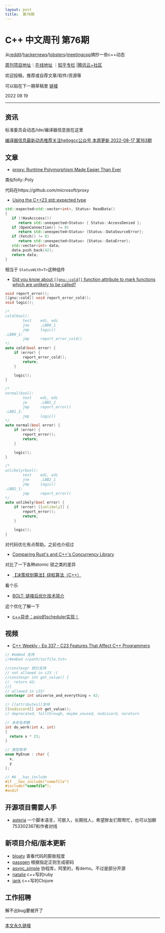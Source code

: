 ```yaml
---
layout: post
title:  第76期
---
```

# C++ 中文周刊 第76期

从[reddit](https://www.reddit.com/r/cpp/)/[hackernews](https://news.ycombinator.com/)/[lobsters](https://lobste.rs/)/[meetingcpp](https://www.meetingcpp.com/blog/blogroll/items/Meeting-Cpp-weekly-Blogrolll-342.html)摘抄一些c++动态

[周刊项目地址](https://github.com/wanghenshui/cppweeklynews)｜[在线地址](https://wanghenshui.github.io/cppweeklynews/) ｜[知乎专栏](https://www.zhihu.com/column/jieyaren) |[腾讯云+社区](https://cloud.tencent.com/developer/column/92884)



欢迎投稿，推荐或自荐文章/软件/资源等

可以贴在下一期草稿里 [链接](https://github.com/wanghenshui/cppweeklynews/blob/dev/posts/077.md)

2022 08 19

---

## 资讯

标准委员会动态/ide/编译器信息放在这里

[编译器信息最新动态推荐关注hellogcc公众号 本周更新  2022-08-17 第163期](https://github.com/hellogcc/osdt-weekly/blob/master/weekly-2022/2022-08-17.md)

## 文章

- [proxy: Runtime Polymorphism Made Easier Than Ever](https://devblogs.microsoft.com/cppblog/proxy-runtime-polymorphism-made-easier-than-ever/)

类似folly::Poly

代码在https://github.com/microsoft/proxy

- [Using the C++23 std::expected type](https://mariusbancila.ro/blog/2022/08/17/using-the-cpp23-expected-type/)

```cpp
std::expected<std::vector<int>, Status> ReadData()
{
   if (!HasAcccess())
      return std::unexpected<Status> { Status::AccessDenied };
   if (OpenConnection() != 0)
      return std::unexpected<Status> {Status::DataSourceError};
   if (Fetch() != 0)
      return std::unexpected<Status> {Status::DataError};
   std::vector<int> data;
   data.push_back(42);
   return data;
}
```

相当于 `StatusWith<T>`这种组件

- [Did you know about `[[gnu::cold]]` function attribute to mark functions which are unlikely to be called?](https://github.com/QuantlabFinancial/cpp_tip_of_the_week/blob/master/291.md)

```cpp
void report_error();
[[gnu::cold]] void report_error_cold();
void logic();

/*
cold(bool):
        test    edi, edi
        jne     .LBB0_1
        jmp     logic()
.LBB0_1:
        jmp     report_error_cold()
*/
auto cold(bool error) {
    if (error) {
        report_error_cold();
        return;
    }

    logic();
}

/*
normal(bool):
        test    edi, edi
        je      .LBB1_2
        jmp     report_error()
.LBB1_2:
        jmp     logic()
*/
auto normal(bool error) {
    if (error) {
        report_error();
        return;
    }

    logic();
}

/*
unlikely(bool):
        test    edi, edi
        jne     .LBB2_1
        jmp     logic()
.LBB2_1:
        jmp     report_error()
*/
auto unlikely(bool error) {
    if (error) [[unlikely]] {
        report_error();
        return;
    }

    logic();
}
```

对代码优化有点帮助。之前也介绍过

- [Comparing Rust&#39;s and C++&#39;s Concurrency Library](https://blog.m-ou.se/rust-cpp-concurrency/)

对比了一下各种atomic 锁之类的差异

- [【决策规划算法】绕桩算法（C++）](https://zhuanlan.zhihu.com/p/554274507)

看个乐

- [BOLT: 链接后优化技术简介](https://zhuanlan.zhihu.com/p/550895670)

这个优化了解一下

- [c++异步：asio的scheduler实现！ ](https://mp.weixin.qq.com/s/pLGV1Kyba-joBHZec4YZyA)

## 视频

- [C++ Weekly - Ep 337 - C23 Features That Affect C++ Programmers ](https://www.youtube.com/watch?v=jOFrKN54M5g)

```c
// #embed 支持
//#embed </path/to/file.txt>

//constexpr 部分支持
// not allowed in c23 :(
//constexpr int get_value() {
//  return 42;
//}
// allowed in c23!
constexpr int universe_and_everything = 42;

// [[attributes]]支持
[[nodiscard]] int get_value();
// deprecated, fallthrough, maybe_unused, nodiscard, noreturn

// 未命名参数
int do_work(int x, int)
{
  return x * 23;
}

// 类型枚举
enum MyEnum : char {
  x,
  y
};

// #6 __has_include
#if __has_include("somefile")
#include("somefile");
#endif
```

## 开源项目需要人手

- [asteria](https://github.com/lhmouse/asteria) 一个脚本语言，可嵌入，长期找人，希望胖友们帮帮忙，也可以加群753302367和作者对线


## 新项目介绍/版本更新

- [bloaty](https://github.com/google/bloaty) 查看代码的膨胀程度
- [passgen](https://gitlab.com/xfbs/passgen) 根据指定正则生成密码
- [async_simple](https://github.com/alibaba/async_simple) 协程库，阿里的，有demo。不过是部分开源
- [natalie](https://github.com/natalie-lang/natalie) c++写的ruby
- [jank](https://github.com/jank-lang/jank) c++写的Clojure

## 工作招聘

解不出bug要被开了

---



[本文永久链接](https://wanghenshui.github.io/cppweeklynews/posts/076.html)
